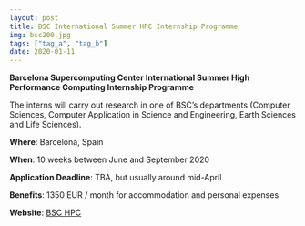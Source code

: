 ```yaml
---
layout: post
title: BSC International Summer HPC Internship Programme
img: bsc200.jpg
tags: ["tag_a", "tag_b"]
date: 2020-01-11
---
```


**Barcelona Supercomputing Center International Summer High Performance Computing Internship Programme**

The interns will carry out research in one of BSC’s departments (Computer Sciences, Computer Application in Science and Engineering, Earth Sciences and Life Sciences). 

**Where**: Barcelona, Spain

**When**: 10 weeks between June and September 2020 

**Application Deadline**: TBA, but usually around mid-April 

**Benefits**: 1350 EUR / month for accommodation and personal expenses 

**Website**: [BSC HPC](https://www.bsc.es/join-us/excellence-career-opportunities/bsc-international-summer-hpc-internship-programme)


